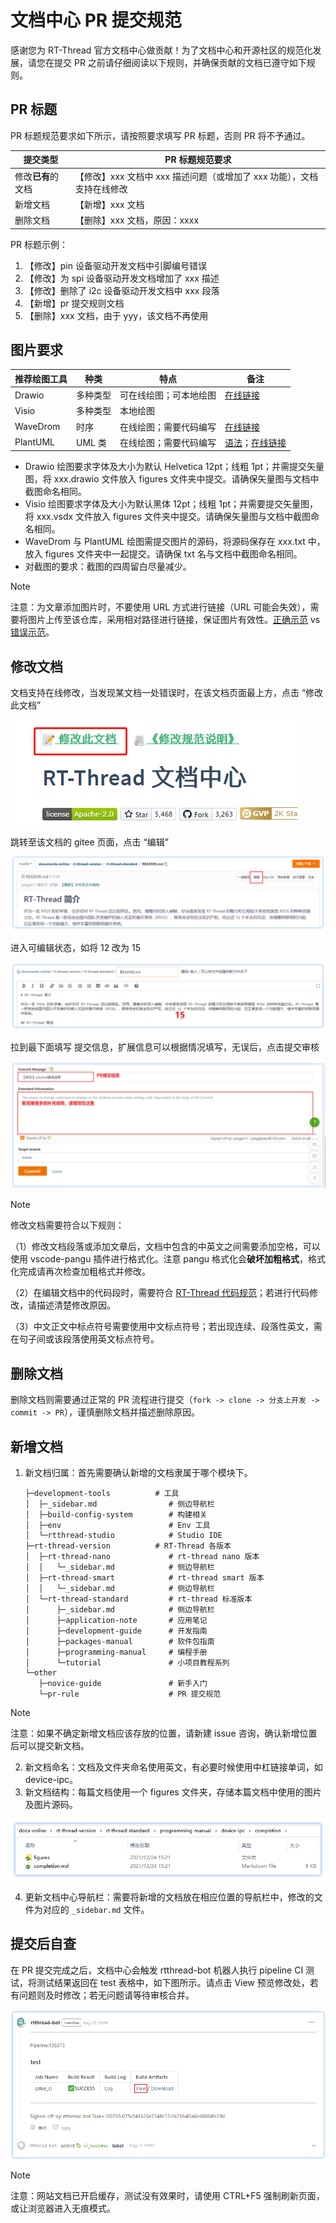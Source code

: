 # 文档中心 PR 提交规范

感谢您为 RT-Thread 官方文档中心做贡献！为了文档中心和开源社区的规范化发展，请您在提交 PR 之前请仔细阅读以下规则，并确保贡献的文档已遵守如下规则。

## PR 标题

PR 标题规范要求如下所示，请按照要求填写 PR 标题，否则 PR 将不予通过。

| 提交类型       | PR 标题规范要求                                  |
| -------------- | ----------------------------------------------- |
| 修改**已有**的文档 | 【修改】xxx 文档中 xxx 描述问题（或增加了 xxx 功能），文档支持在线修改 |
| 新增文档       | 【新增】xxx 文档                                 |
| 删除文档       | 【删除】xxx 文档，原因：xxxx                     |

PR 标题示例：
1. 【修改】pin 设备驱动开发文档中引脚编号错误
1. 【修改】为 spi 设备驱动开发文档增加了 xxx 描述
1. 【修改】删除了 i2c 设备驱动开发文档中 xxx 段落
1. 【新增】pr 提交规则文档 
1. 【删除】xxx 文档，由于 yyy，该文档不再使用

## 图片要求

| 推荐绘图工具 | 种类     | 特点                   | 备注                                                         |
| ------------ | -------- | ---------------------- | ------------------------------------------------------------ |
| Drawio       | 多种类型 | 可在线绘图；可本地绘图 | [在线链接](https://www.draw.io/index.html)                   |
| Visio        | 多种类型 | 本地绘图               |                                                              |
| WaveDrom     | 时序     | 在线绘图；需要代码编写 | [在线链接](https://wavedrom.com/editor.html)                 |
| PlantUML     | UML 类    | 在线绘图；需要代码编写 | [语法](https://plantuml.com/zh/sequence-diagram)；[在线链接](https://www.plantuml.com/plantuml/uml/SyfFKj2rKt3CoKnELR1Io4ZDoSa70000) |

- Drawio 绘图要求字体及大小为默认 Helvetica 12pt；线粗 1pt；并需提交矢量图，将 xxx.drawio 文件放入 figures 文件夹中提交。请确保矢量图与文档中截图命名相同。
- Visio 绘图要求字体及大小为默认黑体 12pt；线粗 1pt；并需要提交矢量图，将 xxx.vsdx 文件放入 figures 文件夹中提交。请确保矢量图与文档中截图命名相同。
- WaveDrom 与 PlantUML 绘图需提交图片的源码，将源码保存在 xxx.txt 中，放入 figures 文件夹中一起提交。请确保 txt 名与文档中截图命名相同。
- 对截图的要求：截图的四周留白尽量减少。

>[!NOTE]
> 注意：为文章添加图片时，不要使用 URL 方式进行链接（URL 可能会失效），需要将图片上传至该仓库，采用相对路径进行链接，保证图片有效性。[正确示范](https://gitee.com/rtthread/docs-online/pulls/47/files) vs [错误示范](https://gitee.com/rtthread/docs-online/pulls/44/files)。

## 修改文档

文档支持在线修改，当发现某文档一处错误时，在该文档页面最上方，点击 “修改此文档”

![image-20210129101544289](figures/image-20210129101544289.png)

跳转至该文档的 gitee 页面，点击 “编辑”

![image-20210129101810207](figures/image-20210129101736085.png)

进入可编辑状态，如将 12 改为 15

![image-20210129102019156](figures/image-20210129102019156.png)

拉到最下面填写 提交信息，扩展信息可以根据情况填写，无误后，点击提交审核

![image-20210129104928115](figures/pr-sample.png)


> [!NOTE]
> 修改文档需要符合以下规则：
>
>（1）修改文档段落或添加文章后，文档中包含的中英文之间需要添加空格，可以使用 vscode-pangu 插件进行格式化。注意 pangu 格式化会**破坏加粗格式**，格式化完成请再次检查加粗格式并修改。
>
>（2）在编辑文档中的代码段时，需要符合 [RT-Thread 代码规范](https://gitee.com/rtthread/rt-thread/blob/master/documentation/contribution_guide/coding_style_cn.md)；若进行代码修改，请描述清楚修改原因。
>
>（3）中文正文中标点符号需要使用中文标点符号；若出现连续、段落性英文，需在句子间或该段落使用英文标点符号。
> 

## 删除文档

删除文档则需要通过正常的 PR 流程进行提交（`fork -> clone -> 分支上开发 -> commit -> PR`），谨慎删除文档并描述删除原因。

## 新增文档

1. 新文档归属：首先需要确认新增的文档隶属于哪个模块下。

    ```
    ├─development-tools          # 工具
    │  ├─_sidebar.md                # 侧边导航栏
    │  ├─build-config-system        # 构建相关
    │  ├─env                        # Env 工具
    │  └─rtthread-studio            # Studio IDE
    ├─rt-thread-version          # RT-Thread 各版本
    │  ├─rt-thread-nano             # rt-thread nano 版本
    │  │   └─_sidebar.md            # 侧边导航栏
    │  ├─rt-thread-smart            # rt-thread smart 版本
    │  │   └─_sidebar.md            # 侧边导航栏
    │  └─rt-thread-standard         # rt-thread 标准版本
    │      ├─_sidebar.md            # 侧边导航栏
    │      ├─application-note       # 应用笔记
    │      ├─development-guide      # 开发指南
    │      ├─packages-manual        # 软件包指南
    │      ├─programming-manual     # 编程手册
    │      └─tutorial               # 小项目教程系列
    └─other
       ├─novice-guide               # 新手入门
       └─pr-rule                    # PR 提交规范
    ```

> [!NOTE]
> 注意：如果不确定新增文档应该存放的位置，请新建 issue 咨询，确认新增位置后可以提交新文档。

2. 新文档命名：文档及文件夹命名使用英文，有必要时候使用中杠链接单词，如 device-ipc。
3. 新文档结构：每篇文档使用一个 figures 文件夹，存储本篇文档中使用的图片及图片源码。

![image-20220826142136846](figures/file.png)

4. 更新文档中心导航栏：需要将新增的文档放在相应位置的导航栏中，修改的文件为对应的 `_sidebar.md` 文件。

## 提交后自查

在 PR 提交完成之后，文档中心会触发 rtthread-bot 机器人执行 pipeline CI 测试，将测试结果返回在 test 表格中，如下图所示。请点击 View 预览修改处，若有问题则及时修改；若无问题请等待审核合并。

![image-20220826093636367](figures/rtt-bot.png)

> [!NOTE] 
> 注意：网站文档已开启缓存，测试没有效果时，请使用 CTRL+F5 强制刷新页面，或让浏览器进入无痕模式。

